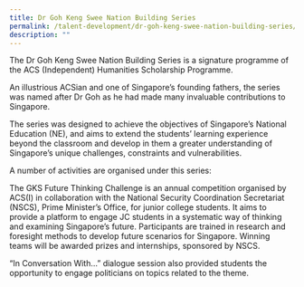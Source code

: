```yaml
---
title: Dr Goh Keng Swee Nation Building Series
permalink: /talent-development/dr-goh-keng-swee-nation-building-series/
description: ""
---
```

The Dr Goh Keng Swee Nation Building Series is a signature programme of the ACS (Independent) Humanities Scholarship Programme.

An illustrious ACSian and one of Singapore’s founding fathers, the series was named after Dr Goh as he had made many invaluable contributions to Singapore.

The series was designed to achieve the objectives of Singapore’s National Education (NE), and aims to extend the students’ learning experience beyond the classroom and develop in them a greater understanding of Singapore’s unique challenges, constraints and vulnerabilities.

A number of activities are organised under this series:

The GKS Future Thinking Challenge is an annual competition organised by ACS(I) in collaboration with the National Security Coordination Secretariat (NSCS), Prime Minister’s Office, for junior college students. It aims to provide a platform to engage JC students in a systematic way of thinking and examining Singapore’s future. Participants are trained in research and foresight methods to develop future scenarios for Singapore. Winning teams will be awarded prizes and internships, sponsored by NSCS.

“In Conversation With…” dialogue session also provided students the opportunity to engage politicians on topics related to the theme.